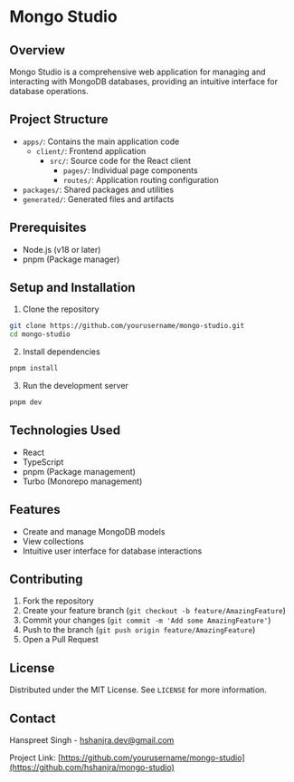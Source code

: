 # Mongo Studio

## Overview

Mongo Studio is a comprehensive web application for managing and interacting with MongoDB databases, providing an intuitive interface for database operations.

## Project Structure

- `apps/`: Contains the main application code
  - `client/`: Frontend application
    - `src/`: Source code for the React client
      - `pages/`: Individual page components
      - `routes/`: Application routing configuration
- `packages/`: Shared packages and utilities
- `generated/`: Generated files and artifacts

## Prerequisites

- Node.js (v18 or later)
- pnpm (Package manager)

## Setup and Installation

1. Clone the repository

```bash
git clone https://github.com/yourusername/mongo-studio.git
cd mongo-studio
```

2. Install dependencies

```bash
pnpm install
```

3. Run the development server

```bash
pnpm dev
```

## Technologies Used

- React
- TypeScript
- pnpm (Package management)
- Turbo (Monorepo management)

## Features

- Create and manage MongoDB models
- View collections
- Intuitive user interface for database interactions

## Contributing

1. Fork the repository
2. Create your feature branch (`git checkout -b feature/AmazingFeature`)
3. Commit your changes (`git commit -m 'Add some AmazingFeature'`)
4. Push to the branch (`git push origin feature/AmazingFeature`)
5. Open a Pull Request

## License

Distributed under the MIT License. See `LICENSE` for more information.

## Contact

Hanspreet Singh - hshanjra.dev@gmail.com

Project Link: [https://github.com/yourusername/mongo-studio](https://github.com/hshanjra/mongo-studio)
